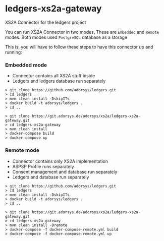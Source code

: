 # ledgers-xs2a-gateway

XS2A Connector for the ledgers project

You can run XS2A Connector in two modes. These are `Embedded` and `Remote` modes. Both modes used `PostgreSQL` database as a storage

This is, you will have to follow these steps to have this connector up and running:

### Embedded mode
- Connector contains all XS2A stuff inside
- Ledgers and ledgers database run separately
```
> git clone https://github.com/adorsys/ledgers.git
> cd ledgers
> mvn clean install -DskipITs
> docker build -t adorsys/ledgers .
> cd ..

> git clone https://git.adorsys.de/adorsys/xs2a/ledgers-xs2a-gateway.git
> cd ledgers-xs2a-gateway
> mvn clean install
> docker-compose build
> docker-compose up
```

### Remote mode
- Connector contains only XS2A implementation
- ASPSP Profile runs separately
- Consent management and database run separately
- Ledgers and database run separately
```
> git clone https://github.com/adorsys/ledgers.git
> cd ledgers
> mvn clean install -DskipITs
> docker build -t adorsys/ledgers .
> cd ..

> git clone https://git.adorsys.de/adorsys/xs2a/ledgers-xs2a-gateway.git
> cd ledgers-xs2a-gateway
> mvn clean install -Dremote
> docker-compose -f docker-compose-remote.yml build
> docker-compose -f docker-compose-remote.yml up
```